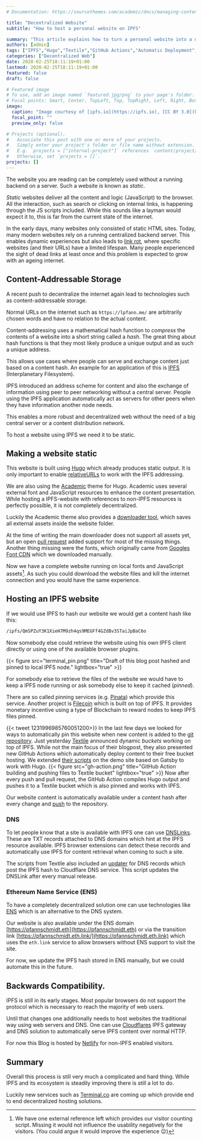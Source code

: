 ```yaml
---
# Documentation: https://sourcethemes.com/academic/docs/managing-content/

title: "Decentralized Website"
subtitle: "How to host a personal website on IPFS"

summary: "This article explains how to turn a personal website into a decentralized site based on IPFS, Hugo and GitHub Actions."
authors: [admin]
tags: ["IPFS","Hugo","Textile","GitHub Actions","Automatic Deployment","Cloudflare DNS"]
categories: ["Decentralized Web"]
date: 2020-02-25T18:11:19+01:00
lastmod: 2020-02-25T18:11:19+01:00
featured: false
draft: false

# Featured image
# To use, add an image named `featured.jpg/png` to your page's folder.
# Focal points: Smart, Center, TopLeft, Top, TopRight, Left, Right, BottomLeft, Bottom, BottomRight.
image:
  caption: "Image courtesy of [ipfs.io](https://ipfs.io), [CC BY 3.0](https://creativecommons.org/licenses/by/3.0/)"
  focal_point: ""
  preview_only: false

# Projects (optional).
#   Associate this post with one or more of your projects.
#   Simply enter your project's folder or file name without extension.
#   E.g. `projects = ["internal-project"]` references `content/project/deep-learning/index.md`.
#   Otherwise, set `projects = []`.
projects: []
---
```

The website you are reading can be completely used without a running backend on a server.
Such a website is known as _static_.

_Static_ websites deliver all the content and logic (JavaScript) to the browser.
All the interaction, such as search or clicking on internal links, is happening through the JS scripts included.
While this sounds like a layman would expect it to, this is far from the current state of the internet.

In the early days, many websites only consisted of static HTML sites.
Today, many modern websites rely on a running centralized backend server.
This enables dynamic experiences but also leads to [link rot](https://en.wikipedia.org/wiki/Link_rot), where specific websites (and their URLs) have a limited lifespan.
Many people experienced the sight of dead links at least once and this problem is expected to grow with an ageing internet.

## Content-Addressable Storage

A recent push to decentralize the internet again lead to technologies such as content-addressable storage.

Normal URLs on the internet such as `https://lpfann.me/` are arbitrarily chosen words and have no relation to the actual content.

Content-addressing uses a mathematical hash function to _compress_ the contents of a website into a short string called a _hash_.
The great thing about hash functions is that they most likely produce a unique output and as such a unique address.

This allows use cases where people can serve and exchange content just based on a content hash.
An example for an application of this is [IPFS](https://ipfs.io) (Interplanetary Filesystem).

IPFS introduced an address scheme for content and also the exchange of information using peer to peer networking without a central server.
People using the IPFS application automatically act as servers for other peers when they have information another node needs.

This enables a more robust and decentralized web without the need of a big central server or a content distribution network.

To host a website using IPFS we need it to be static.

## Making a website static

This website is built using [Hugo](https://gohugo.io/) which already produces static output.
It is only important to enable [relativeURLs](https://gohugo.io/content-management/urls/#relative-urls) to work with the IPFS addressing.

We are also using the [Academic](https://sourcethemes.com/academic/) theme for Hugo.
Academic uses several external font and JavaScript resources to enhance the content presentation.
While hosting a IPFS-website with references to non-IPFS resources is perfectly possible, it is not completely decentralized.

Luckily the Academic theme also provides a [downloader tool](https://github.com/sourcethemes/academic-admin/), which saves all external assets inside the website folder. 

At the time of writing the main downloader does not support all assets yet, but an open [pull request](https://github.com/sourcethemes/academic-admin/pull/57) added support for most of the missing things.
Another thing missing were the fonts, which originally came from [Googles Font CDN](https://fonts.google.com/) which we downloaded manually.

Now we have a complete website running on local fonts and JavaScript assets[^1].
As such you could download the website files and kill the internet connection and you would have the same experience.

## Hosting an IPFS website

If we would use IPFS to hash our website we would get a content hash like this:

```sh
/ipfs/QmSPZuY3K1XieH7M9zh4qs9MEGFf4GZdBv3STaiJpBaC6o
```
Now somebody else could retrieve the website using his own IPFS client directly or using one of the available browser plugins.

{{< figure src="terminal_pin.png" title="Draft of this blog post hashed and pinned to local IPFS node." lightbox="true" >}}

For somebody else to retrieve the files of the website we would have to keep a IPFS node running or ask somebody else to keep it cached (_pinned_).

There are so called pinning services (e.g. [Pinata](https://pinata.cloud/)) which provide this service.
Another project is [Filecoin](https://filecoin.io/) which is built on top of IPFS.
It provides monetary incentive using a type of Blockchain to reward nodes to keep IPFS files pinned.

{{< tweet 1231996985760051200>}}
In the last few days we looked for ways to automatically pin this website when new content is added to the [git repository](https://github.com/lpfann/website).
Just yesterday [Textile](https://blog.textile.io/first-look-at-textile-buckets-dynamic-ipfs-folders/) announced dynamic _buckets_ working on top of IPFS.
While not the main focus of their blogpost, they also presented new GitHub Actions which automatically deploy content to their free bucket hosting.
We extended [their scripts](https://github.com/textileio/gatsby-ipfs-blog) on the demo site based on Gatsby to work with Hugo.
{{< figure src="gh-action.png" title="GitHub Action building and pushing files to Textile bucket" lightbox="true" >}}
Now after every push and pull request, the GitHub Action compiles Hugo output and pushes it to a Textile bucket which is also pinned and works with IPFS.

Our website content is automatically available under a content hash after every change and [push](https://github.com/lpfann/website/blob/master/.github/workflows/bucket_publish.yml) to the repository.


### DNS

To let people know that a site is available with IPFS one can use [DNSLinks](https://docs.ipfs.io/guides/concepts/dnslink/).
These are TXT records attached to DNS domains which hint at the IPFS resource available.
IPFS browser extensions can detect these records and automatically use IPFS for content retrieval when coming to such a site.

The scripts from Textile also included an [updater](https://github.com/lpfann/website/blob/master/.github/workflows/update_dnslink.yml) for DNS records which post the IPFS hash to Cloudflare DNS service.
This script updates the DNSLink after every manual release.

### Ethereum Name Service (ENS)

To have a completely decentralized solution one can use technologies like [ENS](https://ens.domains/) which is an alternative to the DNS system.

Our website is also available under the ENS domain [https://pfannschmidt.eth](https://pfannschmidt.eth) or via the transition link [https://pfannschmidt.eth.link/](https://pfannschmidt.eth.link) which uses the `eth.link` service to allow browsers without ENS support to visit the site.

For now, we update the IPFS hash stored in ENS manually, but we could automate this in the future. 

## Backwards Compatibility.

IPFS is still in its early stages.
Most popular browsers do not support the protocol which is necessary to reach the majority of web users.

Until that changes one additionally needs to host websites the traditional way using web servers and DNS.
One can use [Cloudflares](https://developers.cloudflare.com/distributed-web/ipfs-gateway/connecting-website/) IPFS gateway and DNS solution to automatically serve IPFS content over normal HTTP.

For now this Blog is hosted by [Netlify](https://www.netlify.com/) for non-IPFS enabled visitors.

## Summary

Overall this process is still very much a complicated and hard thing.
While IPFS and its ecosystem is steadily improving there is still a lot to do.

Luckily new services such as [Terminal.co](https://terminal.co/) are coming up which provide end to end decentralized hosting solutions.

[^1]: We have one[^2] external reference left which provides our visitor counting script. Missing it would not influence the usability negatively for the visitors. (You could argue it would improve the experience :wink:)
[^2]: After publishing this article we added a new [commenting system](https://commento.io/). While it is self hosted, it is not decentralized. Apparently, that is [still a non-trivial thing](https://fixingtao.com/2016/06/how-to-create-a-fairly-decentralized-commenting-system/) to do.
